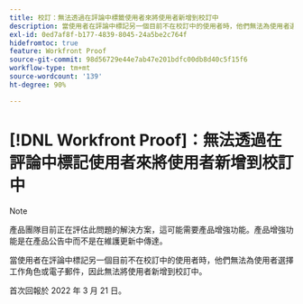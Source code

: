 ```yaml
---
title: 校訂：無法透過在評論中標籤使用者來將使用者新增到校訂中
description: 當使用者在評論中標記另一個目前不在校訂中的使用者時，他們無法為使用者選擇工作角色或電子郵件，因此無法將使用者新增到校訂中。
exl-id: 0ed7af8f-b177-4839-8045-24a5be2c764f
hidefromtoc: true
feature: Workfront Proof
source-git-commit: 98d56729e44e7ab47e201bdfc00db8d40c5f15f6
workflow-type: tm+mt
source-wordcount: '139'
ht-degree: 90%

---
```


# [!DNL Workfront Proof]：無法透過在評論中標記使用者來將使用者新增到校訂中

<!--Converted to story-->

>[!NOTE]
>
>產品團隊目前正在評估此問題的解決方案，這可能需要產品增強功能。產品增強功能是在產品公告中而不是在維護更新中傳達。

當使用者在評論中標記另一個目前不在校訂中的使用者時，他們無法為使用者選擇工作角色或電子郵件，因此無法將使用者新增到校訂中。

首次回報於 2022 年 3 月 21 日。
